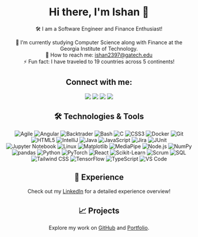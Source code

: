 <h1 align="center">Hi there, I'm Ishan 👋</h1>

<p align="center">
🛠️ I am a Software Engineer and Finance Enthusiast!
</p>

<p align="center">
🚀 I’m currently studying Computer Science along with Finance at the Georgia Institute of Technology. <br>
📧 How to reach me: <a href="mailto:ishan2397@gatech.edu">ishan2397@gatech.edu</a> <br>
⚡ Fun fact: I have traveled to 19 countries across 5 continents!
</p>

<h2 align="center">Connect with me:</h2>
<p align="center">
<a href="https://www.linkedin.com/in/ishxnnn"><img src="https://img.shields.io/badge/LinkedIn-Connect-blue"></a>
<a href="https://github.com/ishxnnn"><img src="https://img.shields.io/badge/GitHub-Follow-black"></a>
<a href="https://ishanpatel.dev"><img src="https://img.shields.io/badge/Website-Visit-green"></a>
<a href="mailto:ishan2397@gatech.edu"><img src="https://img.shields.io/badge/Email-Send-red"></a>
</p>

<h2 align="center">🛠 Technologies & Tools</h2>
<p align="center">
  <img src="https://img.shields.io/badge/-Agile-black?style=flat-square" alt="Agile">
  <img src="https://img.shields.io/badge/-Angular-black?style=flat-square&logo=angular" alt="Angular">
  <img src="https://img.shields.io/badge/-Backtrader-black?style=flat-square" alt="Backtrader">
  <img src="https://img.shields.io/badge/-Bash-black?style=flat-square&logo=gnubash" alt="Bash">
  <img src="https://img.shields.io/badge/-C-black?style=flat-square&logo=c" alt="C">
  <img src="https://img.shields.io/badge/-CSS3-black?style=flat-square&logo=css3" alt="CSS3">
  <img src="https://img.shields.io/badge/-Docker-black?style=flat-square&logo=docker" alt="Docker">
  <img src="https://img.shields.io/badge/-Git-black?style=flat-square&logo=git" alt="Git">
  <img src="https://img.shields.io/badge/-HTML5-black?style=flat-square&logo=html5" alt="HTML5">
  <img src="https://img.shields.io/badge/-IntelliJ-black?style=flat-square&logo=intellij-idea" alt="IntelliJ">
  <img src="https://img.shields.io/badge/-Java-black?style=flat-square&logo=java" alt="Java">
  <img src="https://img.shields.io/badge/-JavaScript-black?style=flat-square&logo=javascript" alt="JavaScript">
  <img src="https://img.shields.io/badge/-Jira-black?style=flat-square&logo=jira" alt="Jira">
  <img src="https://img.shields.io/badge/-JUnit-black?style=flat-square&logo=junit5" alt="JUnit">
  <img src="https://img.shields.io/badge/-Jupyter-black?style=flat-square&logo=jupyter" alt="Jupyter Notebook">
  <img src="https://img.shields.io/badge/-Linux-black?style=flat-square&logo=linux" alt="Linux">
  <img src="https://img.shields.io/badge/-Matplotlib-black?style=flat-square&logo=matplotlib" alt="Matplotlib">
  <img src="https://img.shields.io/badge/-MediaPipe-black?style=flat-square" alt="MediaPipe">
  <img src="https://img.shields.io/badge/-Node.js-black?style=flat-square&logo=Node.js" alt="Node.js">
  <img src="https://img.shields.io/badge/-NumPy-black?style=flat-square&logo=numpy" alt="NumPy">
  <img src="https://img.shields.io/badge/-pandas-black?style=flat-square&logo=pandas" alt="pandas">
  <img src="https://img.shields.io/badge/-Python-black?style=flat-square&logo=python" alt="Python">
  <img src="https://img.shields.io/badge/-PyTorch-black?style=flat-square&logo=pytorch" alt="PyTorch">
  <img src="https://img.shields.io/badge/-React-black?style=flat-square&logo=react" alt="React">
  <img src="https://img.shields.io/badge/-Scikit_Learn-black?style=flat-square&logo=scikit-learn" alt="Scikit-Learn">
  <img src="https://img.shields.io/badge/-Scrum-black?style=flat-square" alt="Scrum">
  <img src="https://img.shields.io/badge/-SQL-black?style=flat-square&logo=sql" alt="SQL">
  <img src="https://img.shields.io/badge/-Tailwind_CSS-black?style=flat-square&logo=tailwind-css" alt="Tailwind CSS">
  <img src="https://img.shields.io/badge/-TensorFlow-black?style=flat-square&logo=tensorflow" alt="TensorFlow">
  <img src="https://img.shields.io/badge/-TypeScript-black?style=flat-square&logo=typescript" alt="TypeScript">
  <img src="https://img.shields.io/badge/-VS_Code-black?style=flat-square&logo=visual-studio-code" alt="VS Code">
</p>

<h2 align="center">💼 Experience</h2>
<p align="center">
  Check out my <a href="https://www.linkedin.com/in/ishxnnn">LinkedIn</a> for a detailed experience overview!
</p>

<h2 align="center">📈 Projects</h2>
<p align="center">
  Explore my work on <a href="https://github.com/ishxnnn">GitHub</a> and <a href="https://ishanpatel.dev">Portfolio</a>.
</p>
